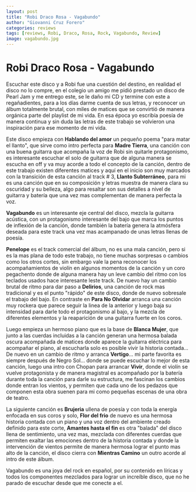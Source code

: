 ```yaml
---
layout: post
title: "Robi Draco Rosa - Vagabundo"
author: "Giovanni Cruz Forero"
categories: reviews
tags: [reviews, Robi, Draco, Rosa, Rock, Vagabundo, Review]
image: vagabundo.jpg
---
```


# Robi Draco Rosa - Vagabundo

Escuchar este disco y a Robi fue una cuestión del destino, en realidad el disco no lo compre, en el colegio un amigo me pidió prestado un disco de Pearl Jam y me entrego este, se le daño mi CD y termine con este a regañadientes, para a los días darme cuenta de sus letras, y reconocer un álbum totalmente brutal, con miles de matices que se convirtió de manera orgánica parte del playlist de mi vida. En esa época yo escribía poesía de manera continua y sin duda las letras de este trabajo se volvieron una inspiración para ese momento de mi vida.

Este disco empieza con **Hablando del amor** un pequeño poema "para matar el llanto", que sirve como intro perfecta para **Madre Tierra**, una canción con una buena guitarra que acompaña la voz de Robi sin quitarle protagonismo, es interesante escuchar el solo de guitarra que de alguna manera se escucha en off y va muy acorde a todo el concepto de la canción, dentro de este trabajo existen diferentes matices y aquí en el inicio son muy marcados con la transición de esta canción al track # 3, **Llanto Subterráneo**, para mi es una canción que en su composición y letras muestra de manera clara su oscuridad y su belleza, algo para resaltar son sus detalles a nivel de guitarra y batería que una vez mas complementan de manera perfecta la voz.

**Vagabundo** es un interesante eje central del disco, mezcla la guitarra acústica, con un protagonismo interesante del bajo que marca los puntos de inflexión de la canción, donde también la batería genera la atmósfera deseada para este track una vez mas acampanado de unas letras llenas de poesía.

**Penelope** es el track comercial del álbum, no es una mala canción, pero si es la mas plana de todo este trabajo, no tiene muchas sorpresas o cambios como los otros cortes, sin embargo vale la pena reconocer los acompañamientos de violín en algunos momentos de la canción y un coro pegachento donde de alguna manera hay un leve cambio del ritmo con los teclados usados hace interesante leste track. De nuevo hay un cambio brutal de ritmo para dar paso a **Delirios**, una canción de rock mas tradicional y es el punto "rápido" de este disco, donde de nuevo sobresale el trabajo del bajo. En contraste en **Para No Olvidar** arranca una canción muy rockera que parece seguir la linea de la anterior y luego baja su intensidad para darle todo el protagonismo al bajo, y la mezcla de diferentes elementos y la reaparición de una guitarra fuerte en los coros. 

Luego empieza un hermoso piano que es la base de **Blanca Mujer**, que junto a las cuerdas incluidas a la canción generan una hermosa balada oscura acompañada de matices donde aparece la guitarra eléctrica para acompañar el piano, al escucharla solo es posible vivir la historia contada... De nuevo en un cambio de ritmo y arranca **Vertigo**... mi parte favorita es siempre después de Negro Sol... donde se puede escuchar lo mejor de esta canción, luego una intro con Chopan para arrancar **Vivir**, donde el violín se vuelve protagonista y de manera magistral es acompañado por la batería durante toda la canción para darle su estructura, me fascinan los cambios donde entran los vientos, y permiten que cada uno de los pedazos que componen esta obra suenen para mi como pequeñas escenas de una obra de teatro.

La siguiente canción es **Brujeria** ullena de poesía y con toda la energía enfocada en sus coros y solo, **Flor del frio** de nuevo es una hermosa historia contada con un piano y una voz dentro del ambiente creado definido para este corte, **Amantes hasta el fin** es otra "balada" del disco llena de sentimiento, una vez mas, mezclada con diferentes cuerdas que permiten exaltar las emociones dentro de la historia contada y donde la intervención de vientos permite de manera hermosa lograr el punto mas alto de la canción, el disco cierra con **Mientras Camino** un outro acorde al intro de este álbum.

Vagabundo es una joya del rock en español, por su contenido en líricas y todos los componentes mezclados para lograr un increíble disco, que no he parado de escuchar desde que me conecte a el.
